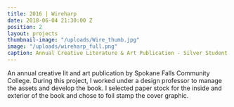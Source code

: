 ```yaml
---
title: 2016 | Wireharp
date: 2018-06-04 21:30:00 Z
position: 2
layout: projects
thumbnail-image: "/uploads/Wire_thumb.jpg"
image: "/uploads/wireharp_full.png"
caption: Annual Creative Literature & Art Publication - Silver Student  Addy Award
---
```


An annual creative lit and art publication by Spokane Falls Community College. During this project, I worked under a design professor to manage the assets and develop the book. I selected paper stock for the inside and exterior of the book and chose to foil stamp the cover graphic.